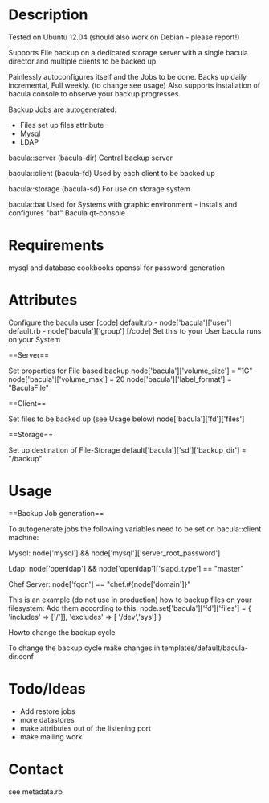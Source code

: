 Description
===========
Tested on Ubuntu 12.04 (should also work on Debian - please report!)

Supports File backup on a dedicated storage server with a single bacula director and multiple clients to be backed up.

Painlessly autoconfigures itself and the Jobs to be done.
Backs up daily incremental, Full weekly. (to change see usage)
Also supports installation of bacula console to observe your backup progresses.


Backup Jobs are autogenerated:
- Files
set up files attribute
- Mysql
- LDAP

bacula::server (bacula-dir)
Central backup server 

bacula::client (bacula-fd)
Used by each client to be backed up

bacula::storage (bacula-sd)
For use on storage system

bacula::bat
Used for Systems with graphic environment - installs and configures "bat" Bacula qt-console


Requirements
============

mysql and database cookbooks 
openssl for password generation

Attributes
==========

Configure the bacula user
[code]
default.rb - node['bacula']['user']
default.rb - node['bacula']['group']
[/code]
Set this to your User bacula runs on your System

==Server==

Set properties for File based backup
node['bacula']['volume_size'] = "1G"
node['bacula']['volume_max'] = 20
node['bacula']['label_format'] = "BaculaFile"

==Client==

Set files to be backed up (see Usage below)
node['bacula']['fd']['files']

==Storage==

Set up destination of File-Storage
default['bacula']['sd']['backup_dir'] = "/backup"


Usage
=====


==Backup Job generation==

To autogenerate jobs the following variables need to be set on bacula::client machine:

Mysql:
node['mysql'] && node['mysql']['server_root_password']

Ldap:
node['openldap'] && node['openldap']['slapd_type'] == "master"

Chef Server:
node['fqdn'] == "chef.#{node['domain']}"

This is an example (do not use in production) how to backup files on your filesystem:
Add them according to this:
node.set['bacula']['fd']['files'] = {
  'includes' => ['/']],
  'excludes' => [ '/dev','sys']
}


Howto change the backup cycle

To change the backup cycle make changes in templates/default/bacula-dir.conf


Todo/Ideas
==========

- Add restore jobs
- more datastores
- make attributes out of the listening port
- make mailing work

Contact
======
see metadata.rb

